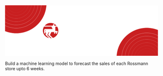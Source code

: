 <p align="center"> 
  <img src="images/banner.png" alt="Android Logo">
</p>

Build a machine learning model to forecast the sales of each Rossmann store upto 6 weeks.
